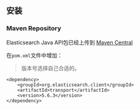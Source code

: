 
## 安装

### Maven Repository

Elasticsearch Java API包已经上传到 [Maven Central](http://search.maven.org/#search%7Cga%7C1%7Ca%3A%22elasticsearch%22)

在`pom.xml`文件中增加：
> 版本号选择自己合适的。

```
<dependency>
    <groupId>org.elasticsearch.client</groupId>
    <artifactId>transport</artifactId>
    <version>5.6.3</version>
</dependency>
```